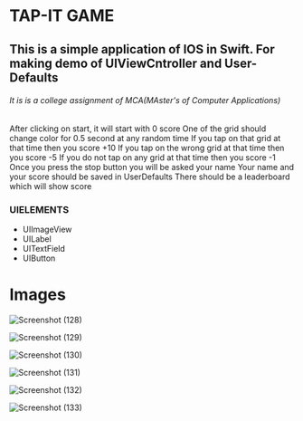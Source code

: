# TAP-IT GAME

## This is a simple application of IOS in Swift. For making demo of UIViewCntroller and User-Defaults 

###### It is is a college assignment of MCA(MAster's of Computer Applications)

After clicking on start, it will start with 0 score
One of the grid should change color for 0.5 second at any random time
If you tap on that grid at that time then you score +10
If you tap on the wrong grid at that time then you score -5
If you do not tap on any grid at that time then you score -1
Once you press the stop button you will be asked your name
Your name and your score should be saved in UserDefaults
There should be a leaderboard which will show score

### UIELEMENTS

* UIImageView
* UILabel
* UITextField
* UIButton


# Images

![Screenshot (128)](https://user-images.githubusercontent.com/59306218/125314592-f65cce00-e353-11eb-98a3-83cf1fabc5eb.png)

![Screenshot (129)](https://user-images.githubusercontent.com/59306218/125314589-f65cce00-e353-11eb-92ca-1d31118ef6f9.png)

![Screenshot (130)](https://user-images.githubusercontent.com/59306218/125314588-f5c43780-e353-11eb-96a9-1dc966bdf9f1.png)

![Screenshot (131)](https://user-images.githubusercontent.com/59306218/125314587-f5c43780-e353-11eb-9ed9-a8b0e92e2200.png)

![Screenshot (132)](https://user-images.githubusercontent.com/59306218/125314586-f52ba100-e353-11eb-97ee-cc104169a789.png)

![Screenshot (133)](https://user-images.githubusercontent.com/59306218/125314582-f3fa7400-e353-11eb-9979-8e872621a2db.png)
